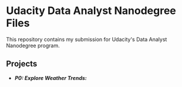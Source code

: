 # Udacity Data Analyst Nanodegree Files

This repository contains my submission for Udacity's Data Analyst Nanodegree program.

## Projects

- ***P0: Explore Weather Trends:***
